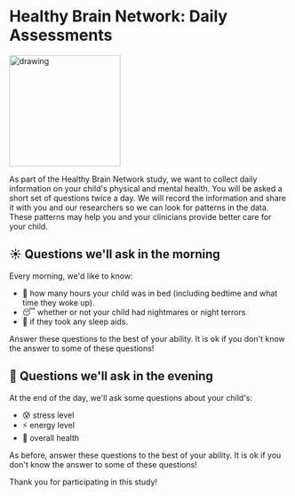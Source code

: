 # Healthy Brain Network: Daily Assessments

<div class="text-center mb-3 mt-3">
  <img src="https://1kgzmckwpmb29d06l31nw6va-wpengine.netdna-ssl.com/wp-content/uploads/2015/02/child-mind-institute-hbn-logo.jpg" alt="drawing" width="200" />
</div>


As part of the Healthy Brain Network study, we want to collect daily information on your child's physical and mental health. 
You will be asked a short set of questions twice a day. We will record the information and share it with you and our researchers
so we can look for patterns in the data. These patterns may help you and your clinicians provide better care for your child.

## ☀️ Questions we'll ask in the morning

Every morning, we'd like to know:

* 🛌 how many hours your child was in bed (including bedtime and what time they woke up).
* 😴 whether or not your child had nightmares or night terrors
* 💊 if they took any sleep aids.

Answer these questions to the best of your ability. It is ok if you don't know the answer to some of these questions!

## 🌙 Questions we'll ask in the evening

At the end of the day, we'll ask some questions about your child's:

* 😰 stress level
* ⚡️  energy level
* 🏥 overall health

As before, answer these questions to the best of your ability. It is ok if you don't know the answer to some of these questions!

Thank you for participating in this study!

